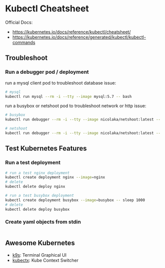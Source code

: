 # Kubectl Cheatsheet

Official Docs: 
- https://kubernetes.io/docs/reference/kubectl/cheatsheet/
- https://kubernetes.io/docs/reference/generated/kubectl/kubectl-commands
## Troubleshoot

### Run a debugger pod / deployment

run a mysql client pod to troubleshoot database issue:
```bash
# mysql
kubectl run mysql --rm -i --tty --image mysql:5.7 -- bash
```

run a busybox or netshoot pod to troubleshoot network or http issue:
```bash
# busybox
kubectl run debugger --rm -i --tty --image nicolaka/netshoot:latest -- bash

# netshoot
kubectl run debugger --rm -i --tty --image nicolaka/netshoot:latest -- bash
```

## Test Kubernetes Features

### Run a test deployment

```bash
# run a test nginx deployment
kubectl create deployment nginx --image=nginx
# delete
kubectl delete deploy nginx

# run a test busybox deployment
kubectl create deployment busybox --image=busybox -- sleep 1000
# delete
kubectl delete deploy busybox 
```

### Create yaml objects from stdin

```bash

```

## Awesome Kubernetes

* [k9s](https://github.com/derailed/k9s): Terminal Graphical UI
* [kubectx](https://github.com/ahmetb/kubectx): Kube Context Switcher